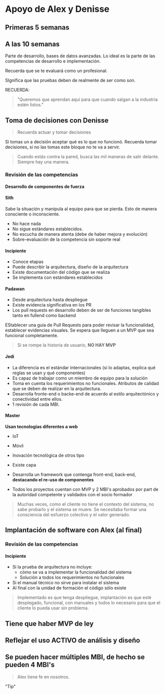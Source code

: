 # Apoyo de Alex y Denisse

## Primeras 5 semanas

## A las 10 semanas

Parte de desarrollo, bases de datos avanzadas.
Lo ideal es la parte de las competencias de desarrollo e implementación.

Recuerda que se te evaluará como un profesional.

SIgnifica que las pruebas deben de realmente de ser como son.

RECUERDA:

> "Queremos que aprendan aquí para que cuando salgan a la industria estén listos."

## Toma de decisiones con Denisse

> Recuerda actuar y tomar decisiones

Si tomas un a decisión aceptar qué es lo que no funcionó. Recuerda tomar decisiones, si no las tomas este bloque no te va a servir.

> Cuando estás contra la pared, busca las mil maneras de salir delante. Siempre hay una manera.

### Revisión de las competencias

#### Desarrollo de componentes de fuerza

#### Sith

Sabe la situación y manipula al equipo para que se pierda. Esto de manera consciente o inconsciente.

- No hace nada
- No sigue estándares establecidos.
- No escucha de manera atenta (debe de haber mejora y evolución)
- Sobre-evaluación de la competencia sin soporte real

#### Incipiente

- Conoce etapas
- Puede describir la arquitectura, diseño de la arquitectura
- Existe documentación del código que se realiza
- Se implementa con estándares establecidos

#### Padawan

- Desde arquitectura hasta despliegue
- Existe evidencia significativa en los PR
- Los pull requests en desarrollo deben de ser de funciones tangibles tanto en fullend como backend

EStablecer una guía de Pull Requests para poder revisar la funcionalidad, establecer evidencias visuales.
Se espera que lleguen a un MVP que sea funcional completamente.

> Si se rompe la historia de usuario, **NO HAY MVP**

#### Jedi

- La diferencia es el estándar internacionales (si lo adaptas, explica qué reglas se usan y qué componentes)
- Es capaz de trabajar como un miembro de equipo para la solución
- Toma en cuenta los requerimientos no funcionales. Atributos de calidad que se deben de realizar en la arquitectura.
- Desarrolla fronte-end o backe-end de acuerdo al estilo arquitectónico  y conectividad entre ellos.
- 1 revisión de cada MBI.

#### Master

**Usan tecnologías diferentes a web**

- IoT
- Móvil
- Inovación tecnológica de otros tipo
- Existe capa
- Desarrolla un framework que contenga front-end, back-end,
**destacando el re-uso de componentes**

- Todos los proyectos cuentan con MVP y 2 MBI's aprobados por part de la autoridad competente y validados con el socio formador

> Muchas veces, como el cliente no tiene el contexto del sistema, no sabe
probarlo y el sistema se muere. Se necesitaba formar una consciencia
del esfuerzo colectivo y el valor generado.

## Implantación de software con Alex (al final)

### Revisión de las competencias

#### Incipiente

- Si la prueba de arquitectura no incluye:
  - cómo se va a implementar la funcionalidad del sistema
  - Solución a todos los requerimientos no funcionales
- Si el manual técnico no sirve para instalar el sistema
- Al final con la unidad de formación el código sólo existe

> Implementado es que tenga despliegue, implantación es que esté desplegado,
funcional, con manuales y todos lo necesario para que el cliente lo pueda
usar sin problema.

## Tiene que haber MVP de ley

## Reflejar el uso ACTIVO de análisis y diseño

## Se pueden hacer múltiples MBI, de hecho se pueden 4 MBI's

> Alex tiene fe en nosotros.

"Tip"
